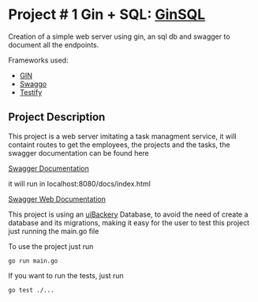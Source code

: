 # Project # 1 Gin + SQL: [GinSQL](/ginSql/)
Creation of a simple web server using gin, an sql db and swagger to document all the endpoints.

Frameworks used:
* [GIN](https://github.com/gin-gonic/gin)
* [Swaggo](https://github.com/swaggo/swag)
* [Testify](https://github.com/stretchr/testify)


## Project Description
This project is a web server imitating a task managment service, it will containt routes to get the employees, the projects and the tasks, the swagger documentation can be found here

[Swagger Documentation](/ginSql/docs/)

it will run in localhost:8080/docs/index.html

[Swagger Web Documentation](http://localhost:8080/docs/index.html)

This project is using an [uiBackery](https://uibakery.io/sql-playground) Database, to avoid the need of create a database and its migrations, making it easy for the user to test this project just running the main.go file

To use the project just run

    go run main.go

If you want to run the tests, just run
    
    go test ./...